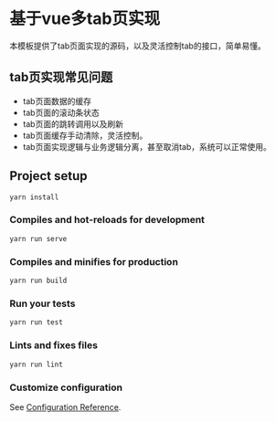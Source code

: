 # 基于vue多tab页实现
本模板提供了tab页面实现的源码，以及灵活控制tab的接口，简单易懂。

## tab页实现常见问题
* tab页面数据的缓存
* tab页面的滚动条状态
* tab页面的跳转调用以及刷新
* tab页面缓存手动清除，灵活控制。
* tab页面实现逻辑与业务逻辑分离，甚至取消tab，系统可以正常使用。

## Project setup
```
yarn install
```

### Compiles and hot-reloads for development
```
yarn run serve
```

### Compiles and minifies for production
```
yarn run build
```

### Run your tests
```
yarn run test
```

### Lints and fixes files
```
yarn run lint
```

### Customize configuration
See [Configuration Reference](https://cli.vuejs.org/config/).
